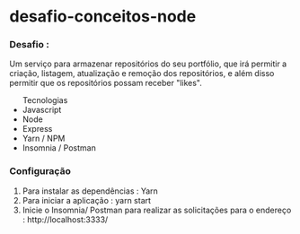 # desafio-conceitos-node

<h3>
Desafio :
  </h3>
<p>Um serviço para armazenar repositórios do seu portfólio, que irá permitir a criação, listagem, atualização e remoção dos repositórios, e além disso permitir que os repositórios possam receber "likes". 
</p>

<ul>
Tecnologias
<li>Javascript </li>
<li>Node </li>
<li>Express </li>
<li>Yarn / NPM </li>
<li>Insomnia / Postman </li>
</ul>

<h3>Configuração </h3>

<ol>

<li>
Para instalar as dependências :
Yarn 
</li>
<li>
Para iniciar a aplicação :
yarn start 
</li>
<li> Inicie o Insomnia/ Postman para realizar as solicitações para o endereço : http://localhost:3333/ </li>
</ol>
